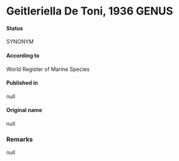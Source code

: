 Geitleriella De Toni, 1936 GENUS
=======

#### Status
SYNONYM

#### According to
World Register of Marine Species

#### Published in
null

#### Original name
null

### Remarks
null